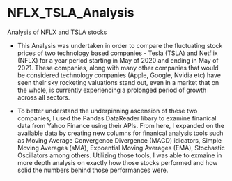 # NFLX_TSLA_Analysis
Analysis of NFLX and TSLA stocks


- This Analysis was undertaken in order to compare the fluctuating stock prices of two technology based companies - Tesla (TSLA) and Netflix (NFLX) for a year period starting in May of 2020 and ending in May of 2021.  These companies, along with many other companies that would be considered technology companies (Apple, Google, Nvidia etc) have seen their sky rocketing valuations stand out, even in a market that on the whole, is currently experiencing a prolonged period of growth across all sectors.  

- To better understand the underpinning ascension of these two companies, I used the Pandas DataReader libary to examine finanical data from Yahoo Finance using their APIs.  From here, I expanded on the available data by creating new columns for finanical analysis tools such as Moving Average Convergence Divergence (MACD) idicators, Simple Moving Averages (sMA), Expoential Moving Averages (EMA), Stochastic Oscillators among others.  Utilizing those tools, I was able to exmaine in more depth analysis on exactly how those stocks performed and how solid the numbers behind those performances were. 
